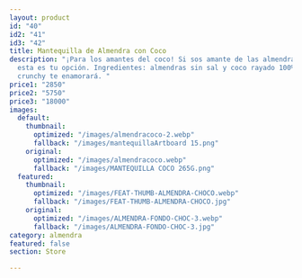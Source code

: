 ```yaml
---
layout: product
id: "40"
id2: "41"
id3: "42"
title: Mantequilla de Almendra con Coco
description: "¡Para los amantes del coco! Si sos amante de las almendras y el coco
  esta es tu opción. Ingredientes: almendras sin sal y coco rayado 100% puro. Su textura
  crunchy te enamorará. "
price1: "2850"
price2: "5750"
price3: "18000"
images:
  default:
    thumbnail:
      optimized: "/images/almendracoco-2.webp"
      fallback: "/images/mantequillaArtboard 15.png"
    original:
      optimized: "/images/almendracoco.webp"
      fallback: "/images/MANTEQUILLA COCO 265G.png"
  featured:
    thumbnail:
      optimized: "/images/FEAT-THUMB-ALMENDRA-CHOCO.webp"
      fallback: "/images/FEAT-THUMB-ALMENDRA-CHOCO.jpg"
    original:
      optimized: "/images/ALMENDRA-FONDO-CHOC-3.webp"
      fallback: "/images/ALMENDRA-FONDO-CHOC-3.jpg"
category: almendra
featured: false
section: Store

---
```

